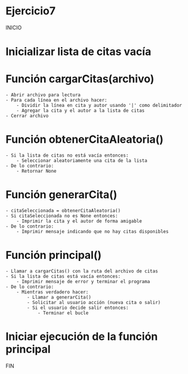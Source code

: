 # Ejercicio7

INICIO

# Inicializar lista de citas vacía

# Función cargarCitas(archivo)
    - Abrir archivo para lectura
    - Para cada línea en el archivo hacer:
        - Dividir la línea en cita y autor usando '|' como delimitador
        - Agregar la cita y el autor a la lista de citas
    - Cerrar archivo

# Función obtenerCitaAleatoria()
    - Si la lista de citas no está vacía entonces:
        - Seleccionar aleatoriamente una cita de la lista
    - De lo contrario:
        - Retornar None

# Función generarCita()
    - citaSeleccionada = obtenerCitaAleatoria()
    - Si citaSeleccionada no es None entonces:
        - Imprimir la cita y el autor de forma amigable
    - De lo contrario:
        - Imprimir mensaje indicando que no hay citas disponibles

# Función principal()
    - Llamar a cargarCitas() con la ruta del archivo de citas
    - Si la lista de citas está vacía entonces:
        - Imprimir mensaje de error y terminar el programa
    - De lo contrario:
        - Mientras verdadero hacer:
            - Llamar a generarCita()
            - Solicitar al usuario acción (nueva cita o salir)
            - Si el usuario decide salir entonces:
                - Terminar el bucle

# Iniciar ejecución de la función principal

FIN

